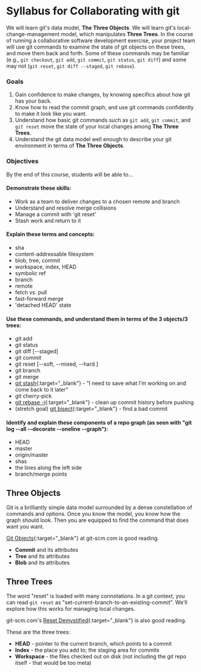# Syllabus for Collaborating with git

We will learn git's data model, __The Three Objects__.  We will learn git's local-change-management model, which manipulates __Three Trees__.  In the course of running a collaborative software development exercise, your project team will use git commands to examine the state of git objects on these trees, and move them back and forth.  Some of these commands may be familiar (e.g., `git checkout`, `git add`, `git commit`, `git status`, `git diff`) and some may not (`git reset`, `git diff --staged`, `git rebase`).

### Goals
1. Gain confidence to make changes, by knowing specifics about how git has your back.
1. Know how to read the commit graph, and use git commands confidently to make it look like you want.
1. Understand how basic git commands such as `git add`, `git commit`, and `git reset` move the state of your local changes among __The Three Trees__.
1. Understand the git data model well enough to describe your git environment in terms of __The Three Objects__.
 
### Objectives

By the end of this course, students will be able to...

#### Demonstrate these skills:
* Work as a team to deliver changes to a chosen remote and branch
* Understand and resolve merge collisions
* Manage a commit with 'git reset'
* Stash work and return to it

#### Explain these terms and concepts:
* sha
* content-addressable filesystem
* blob, tree, commit
* workspace, index, HEAD
* symbolic ref
* branch
* remote
* fetch vs. pull
* fast-forward merge
* 'detached HEAD' state

#### Use these commands, and understand them in terms of the 3 objects/3 trees:
* git add
* git status
* git diff \[\--staged\]
* git commit
* git reset \[\--soft, \--mixed, \--hard \]
* git branch
* git merge
* [git stash](https://git-scm.com/book/en/v2/Git-Tools-Stashing-and-Cleaning){:target="_blank"} - "I need to save what I'm working on and come back to it later"
* git cherry-pick
* [git rebase -i](https://git-scm.com/book/en/v2/Git-Branching-Rebasing){:target="_blank"} - clean up commit history before pushing
* (stretch goal) [git bisect](https://git-scm.com/book/en/v2/Git-Tools-Debugging-with-Git){:target="_blank"} - find a bad commit
 
#### Identify and explain these components of a repo graph (as seen with "git log \--all \--decorate \--oneline \--graph"):
- HEAD
- master
- origin/master
- shas
- the lines along the left side
- branch/merge points

## Three Objects

Git is a brilliantly simple data model surrounded by a dense constellation of commands and options.  Once you know the model, you know how the graph should look.  Then you are equipped to find the command that does want you want.

[Git Objects](https://git-scm.com/book/en/v2/Git-Internals-Git-Objects){:target="_blank"} at git-scm.com is good reading.

- __Commit__ and its attributes
- __Tree__ and its attributes
- __Blob__ and its attributes

## Three Trees

The word "reset" is loaded with many connotations. In a git context, you can read `git reset` as "set-current-branch-to-an-existing-commit".  We'll explore how this works for managing local changes.

git-scm.com's [Reset Demystified](https://git-scm.com/book/en/v2/Git-Tools-Reset-Demystified){:target="_blank"} is also good reading.

These are the three trees:

- __HEAD__ - pointer to the current branch, which points to a commit
- __Index__ - the place you add to; the staging area for commits
- __Workspace__ - the files checked out on disk (not including the git repo itself - that would be too meta)
